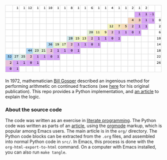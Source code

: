 <img src="docs/figs/cf_transform_tab2.png" width="500">

In 1972, mathematician [Bill Gosper](https://en.wikipedia.org/wiki/Bill_Gosper) described an ingenious method for performing arithmetic on continued fractions (see [here](https://perl.plover.com/classes/cftalk/INFO/gosper.html) for his original publication). This repo provides a Python implementation, and [an article](https://hsinhaoyu.github.io/cont_frac/) to explain the logic.

### About the source code
The code was written as an exercise in [literate programming](https://en.wikipedia.org/wiki/Literate_programming). The Python code was written as parts of an [article](https://en.wikipedia.org/wiki/Literate_programming), using the [orgmode](https://orgmode.org) markup, which is popular among Emacs users. The main article is in the `org/` directory. The Python code blocks can be extracted from the `.org` files, and assembled into normal Python code in `src/`. In Emacs, this process is done with the `org-html-export-to-html` command. On a computer with Emacs installed, you can also run `make tangle`.

